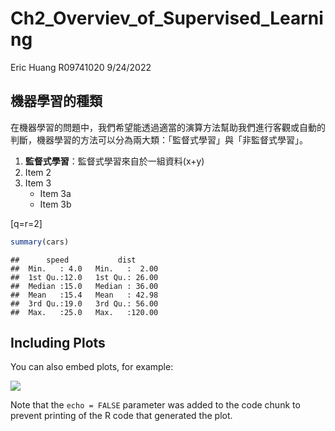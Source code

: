 Ch2\_Overviev\_of\_Supervised\_Learning
================
Eric Huang R09741020
9/24/2022

## 機器學習的種類

在機器學習的問題中，我們希望能透過適當的演算方法幫助我們進行客觀或自動的判斷，機器學習的方法可以分為兩大類：「監督式學習」與「非監督式學習」。

1.  **監督式學習**：監督式學習來自於一組資料\(x+y\)
2.  Item 2
3.  Item 3
      - Item 3a
      - Item 3b

\[q=r=2\]

``` r
summary(cars)
```

    ##      speed           dist       
    ##  Min.   : 4.0   Min.   :  2.00  
    ##  1st Qu.:12.0   1st Qu.: 26.00  
    ##  Median :15.0   Median : 36.00  
    ##  Mean   :15.4   Mean   : 42.98  
    ##  3rd Qu.:19.0   3rd Qu.: 56.00  
    ##  Max.   :25.0   Max.   :120.00

## Including Plots

You can also embed plots, for example:

![](ch2_files/figure-gfm/pressure-1.png)<!-- -->

Note that the `echo = FALSE` parameter was added to the code chunk to
prevent printing of the R code that generated the plot.
